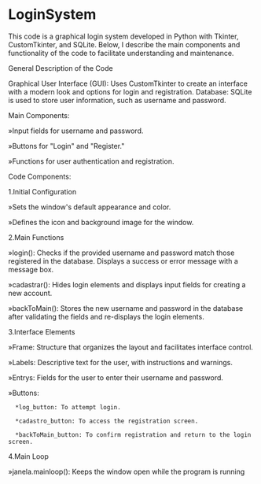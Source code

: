 # LoginSystem
This code is a graphical login system developed in Python with Tkinter, CustomTkinter, and SQLite. Below, I describe the main components and functionality of the code to facilitate understanding and maintenance.

General Description of the Code

Graphical User Interface (GUI): Uses CustomTkinter to create an interface with a modern look and options for login and registration.
Database: SQLite is used to store user information, such as username and password.

Main Components:

   »Input fields for username and password.
   
   »Buttons for "Login" and "Register."
   
   »Functions for user authentication and registration.

Code Components:

1.Initial Configuration

   »Sets the window's default appearance and color.
   
   »Defines the icon and background image for the window.
   
2.Main Functions

   »login(): Checks if the provided username and password match those registered in the database. Displays a success or error message with a message box.
   
   »cadastrar(): Hides login elements and displays input fields for creating a new account.
   
   »backToMain(): Stores the new username and password in the database after validating the fields and re-displays the login elements.
   
3.Interface Elements

   »Frame: Structure that organizes the layout and facilitates interface control.
   
   »Labels: Descriptive text for the user, with instructions and warnings.
   
   »Entrys: Fields for the user to enter their username and password.
   
   »Buttons:
   
      *log_button: To attempt login.
      
      *cadastro_button: To access the registration screen.
      
      *backToMain_button: To confirm registration and return to the login screen.
      
      
4.Main Loop

   »janela.mainloop(): Keeps the window open while the program is running
